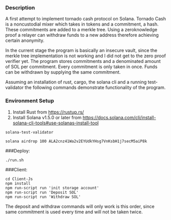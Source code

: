 ### Description

A first attempt to implement tornado cash protocol on Solana. Tornado Cash is a noncustodial mixer which takes in tokens and a commitment, a hash. These commitments are added to a merkle tree. Using a zeroknowledge proof a relayer can withdraw funds to a new address therefore achieving certain anonymity.

In the current stage the program is basically an insecure vault, since the merkle tree implementation is not working and I did not get to the zero proof verifier yet. The program stores commitments and a denominated amount of SOL per commitment. Every commitment is only taken in once. Funds can be withdrawn by supplying the same commitment.

Assuming an installation of rust, cargo, the solana cli and a running test-validator the following commands demonstrate functionality of the program.

### Environment Setup
1. Install Rust from https://rustup.rs/
2. Install Solana v1.5.0 or later from https://docs.solana.com/cli/install-solana-cli-tools#use-solanas-install-tool

```
solana-test-validator

solana airdrop 100 ALA2cnz41Wa2v2EYUdkYHsg7VnKsbH1j7secM5aiP8k
```

###Deploy:
```
./run.sh
```  

###Client:
```
cd Client-Js
npm install
npm run-script run 'init storage account'
npm run-script run 'Deposit SOL'
npm run-script run 'Withdraw SOL'
```
The deposit and withdraw commands will only work is this order, since same commitment is used every time and will not be taken twice.
